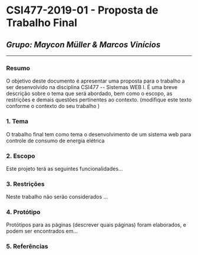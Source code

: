 # **CSI477-2019-01 - Proposta de Trabalho Final**
## *Grupo: Maycon Müller & Marcos Vinícios*

--------------

<!-- Descrever um resumo sobre o trabalho. -->

### Resumo
O objetivo deste documento é apresentar uma proposta para o trabalho a ser desenvolvido na disciplina CSI477 -- Sistemas WEB I. É uma breve descrição sobre o tema que será abordado, bem como o escopo, as restrições e demais questões pertinentes ao contexto. (modifique este texto conforme o contexto do seu trabalho )

<!-- Apresentar o tema. -->
### 1. Tema

  O trabalho final tem como tema o desenvolvimento de um sistema web para controle de consumo de energia elétrica

<!-- Descrever e limitar o escopo da aplicação. -->
### 2. Escopo

  Este projeto terá as seguintes funcionalidades...

<!-- Apresentar restrições de funcionalidades e de escopo. -->
### 3. Restrições

  Neste trabalho não serão considerados ...

<!-- Construir alguns protótipos para a aplicação, disponibilizá-los no Github e descrever o que foi considerado. //-->
### 4. Protótipo
  Protótipos para as páginas (descrever quais páginas) foram elaborados, e podem ser encontrados em...

### 5. Referências

